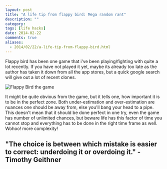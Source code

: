 ```yaml
---
layout: post
title: "A life tip from flappy bird: Mega random rant"
description: ""
category: 
tags: [life hacks]
date: 2014-02-22
comments: true
aliases:
  - 2014/02/22/a-life-tip-from-flappy-bird.html
---
```

Flappy bird has been one game that i've been playing/fighting with quite a lot recently. If you have not played it yet, maybe its already too late as the author has taken it down from all the app stores, but a quick google search will give out a lot of recent clones.

![Flappy Bird the game](http://upload.wikimedia.org/wikipedia/en/thumb/c/c7/Flappy_Bird_gameplay.jpeg/270px-Flappy_Bird_gameplay.jpeg)

It might be quite obvious from the game, but it tells one, how important it is to be in the perfect zone. Both under-estimation and over-estimation are nuances one should be away from, else you'll bang your head to a pipe. This doesn't mean that it should be done perfect in one try, even the game has number of unlimited chances, but beware life has this factor of time you cannot stop and everything has to be done in the right time frame as well. Wohoo! more complexity!

## "The choice is between which mistake is easier to correct: underdoing it or overdoing it." -Timothy Geithner
